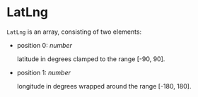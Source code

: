 # LatLng

`LatLng` is an array, consisting of two elements:

- position 0: *number* 

  latitude in degrees clamped to the range [-90, 90].

- position 1: *number* 

  longitude in degrees wrapped around the range [-180, 180].
